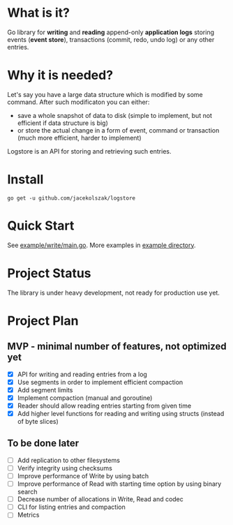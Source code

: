 # What is it?

Go library for **writing** and **reading** append-only **application logs** storing events (**event store**), transactions (commit, redo, undo log) or any other entries.

# Why it is needed?

Let's say you have a large data structure which is modified by some command. After such modificaton you can either:

* save a whole snapshot of data to disk (simple to implement, but not efficient if data structure is big)
* or store the actual change in a form of event, command or transaction (much more efficient, harder to implement)

Logstore is an API for storing and retrieving such entries.

# Install

`go get -u github.com/jacekolszak/logstore`

# Quick Start

See [example/write/main.go](example/write/main.go). More examples in [example directory](example).

# Project Status

The library is under heavy development, not ready for production use yet.

# Project Plan

## MVP - minimal number of features, not optimized yet

* [x] API for writing and reading entries from a log
* [x] Use segments in order to implement efficient compaction
* [x] Add segment limits
* [x] Implement compaction (manual and goroutine)
* [x] Reader should allow reading entries starting from given time
* [x] Add higher level functions for reading and writing using structs (instead of byte slices)

## To be done later

* [ ] Add replication to other filesystems
* [ ] Verify integrity using checksums
* [ ] Improve performance of Write by using batch
* [ ] Improve performance of Read with starting time option by using binary search
* [ ] Decrease number of allocations in Write, Read and codec
* [ ] CLI for listing entries and compaction
* [ ] Metrics
